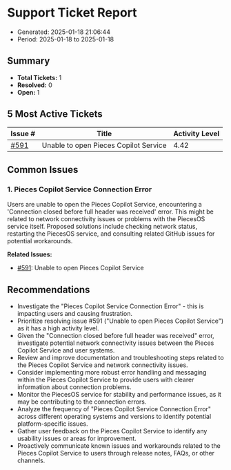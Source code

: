 # Support Ticket Report
- Generated: 2025-01-18 21:06:44
- Period: 2025-01-18 to 2025-01-18

## Summary
- **Total Tickets:** 1
- **Resolved:** 0
- **Open:** 1

## 5 Most Active Tickets
| Issue # | Title | Activity Level |
|---------|-------|----------------|
| [#591](https://github.com/pieces-app/support/issues/591) | Unable to open Pieces Copilot Service | 4.42 |

## Common Issues
### 1. Pieces Copilot Service Connection Error
Users are unable to open the Pieces Copilot Service, encountering a 'Connection closed before full header was received' error. This might be related to network connectivity issues or problems with the PiecesOS service itself. Proposed solutions include checking network status, restarting the PiecesOS service, and consulting related GitHub issues for potential workarounds.

**Related Issues:**
- [#591](https://github.com/pieces-app/support/issues/591): Unable to open Pieces Copilot Service


## Recommendations
- Investigate the "Pieces Copilot Service Connection Error" - this is impacting users and causing frustration.
- Prioritize resolving issue #591 ("Unable to open Pieces Copilot Service") as it has a high activity level.
- Given the "Connection closed before full header was received" error, investigate potential network connectivity issues between the Pieces Copilot Service and user systems.
- Review and improve documentation and troubleshooting steps related to the Pieces Copilot Service and network connectivity issues.
- Consider implementing more robust error handling and messaging within the Pieces Copilot Service to provide users with clearer information about connection problems.
- Monitor the PiecesOS service for stability and performance issues, as it may be contributing to the connection errors.
- Analyze the frequency of "Pieces Copilot Service Connection Error" across different operating systems and versions to identify potential platform-specific issues.
- Gather user feedback on the Pieces Copilot Service to identify any usability issues or areas for improvement.
- Proactively communicate known issues and workarounds related to the Pieces Copilot Service to users through release notes, FAQs, or other channels.
